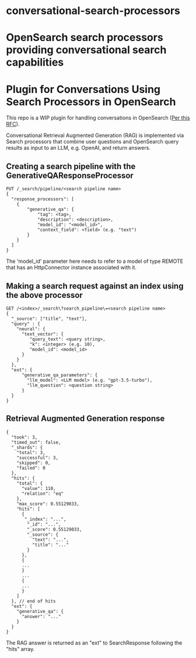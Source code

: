 # conversational-search-processors
OpenSearch search processors providing conversational search capabilities
=======
# Plugin for Conversations Using Search Processors in OpenSearch
This repo is a WIP plugin for handling conversations in OpenSearch ([Per this RFC](https://github.com/opensearch-project/ml-commons/issues/1150)).

Conversational Retrieval Augmented Generation (RAG) is implemented via Search processors that combine user questions and OpenSearch query results as input to an LLM, e.g. OpenAI, and return answers.

## Creating a search pipeline with the GenerativeQAResponseProcessor

```
PUT /_search/pipeline/<search pipeline name>
{
  "response_processors": [
    {
        "generative_qa": {
            "tag": <tag>,
            "description": <description>,
            "model_id": "<model_id>",
            "context_field": <field> (e.g. "text")
        }
    }
  ]
}
```

The 'model_id' parameter here needs to refer to a model of type REMOTE that has an HttpConnector instance associated with it.

## Making a search request against an index using the above processor
```
GET /<index>/_search\?search_pipeline\=<search pipeline name>
{
  "_source": ["title", "text"],
  "query" : {
    "neural": {
      "text_vector": {
         "query_text": <query string>,
         "k": <integer> (e.g. 10),
         "model_id": <model_id>
      }
    }
  },
  "ext": {
      "generative_qa_parameters": {
        "llm_model": <LLM model> (e.g. "gpt-3.5-turbo"),
        "llm_question": <question string>
      }
  }
}
```

## Retrieval Augmented Generation response
```
{
  "took": 3,
  "timed_out": false,
  "_shards": {
    "total": 3,
    "successful": 3,
    "skipped": 0,
    "failed": 0
  },
  "hits": {
    "total": {
      "value": 110,
      "relation": "eq"
    },
    "max_score": 0.55129033,
    "hits": [
      {
       "_index": "...",
        "_id": "...",
        "_score": 0.55129033,
        "_source": {
          "text": "...",
          "title": "..."
        }
      },
      {
      ...
      }
      ...
      {
      ...
      }
    ]
  }, // end of hits
  "ext": {
    "generative_qa": {
      "answer": "..."
    }
  }
}
```
The RAG answer is returned as an "ext" to SearchResponse following the "hits" array.
